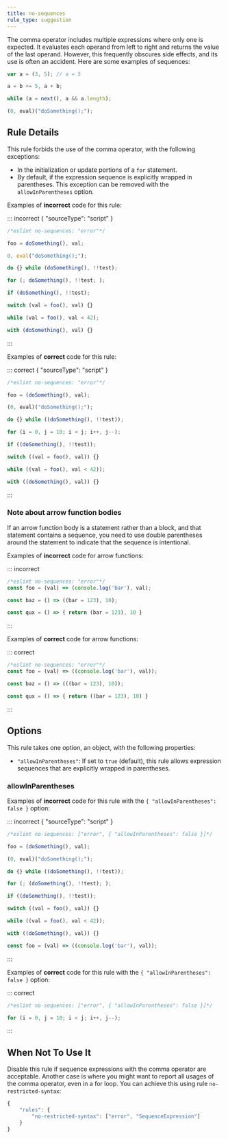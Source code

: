 ```yaml
---
title: no-sequences
rule_type: suggestion
---
```


The comma operator includes multiple expressions where only one is expected. It evaluates each operand from left to right and returns the value of the last operand. However, this frequently obscures side effects, and its use is often an accident. Here are some examples of sequences:

```js
var a = (3, 5); // a = 5

a = b += 5, a + b;

while (a = next(), a && a.length);

(0, eval)("doSomething();");
```

## Rule Details

This rule forbids the use of the comma operator, with the following exceptions:

*   In the initialization or update portions of a `for` statement.
*   By default, if the expression sequence is explicitly wrapped in parentheses. This exception can be removed with the `allowInParentheses` option.

Examples of **incorrect** code for this rule:

::: incorrect { "sourceType": "script" }

```js
/*eslint no-sequences: "error"*/

foo = doSomething(), val;

0, eval("doSomething();");

do {} while (doSomething(), !!test);

for (; doSomething(), !!test; );

if (doSomething(), !!test);

switch (val = foo(), val) {}

while (val = foo(), val < 42);

with (doSomething(), val) {}
```

:::

Examples of **correct** code for this rule:

::: correct { "sourceType": "script" }

```js
/*eslint no-sequences: "error"*/

foo = (doSomething(), val);

(0, eval)("doSomething();");

do {} while ((doSomething(), !!test));

for (i = 0, j = 10; i < j; i++, j--);

if ((doSomething(), !!test));

switch ((val = foo(), val)) {}

while ((val = foo(), val < 42));

with ((doSomething(), val)) {}
```

:::

### Note about arrow function bodies

If an arrow function body is a statement rather than a block, and that statement contains a sequence, you need to use double parentheses around the statement to indicate that the sequence is intentional.

Examples of **incorrect** code for arrow functions:

::: incorrect

```js
/*eslint no-sequences: "error"*/
const foo = (val) => (console.log('bar'), val);

const baz = () => ((bar = 123), 10);

const qux = () => { return (bar = 123), 10 }
```

:::

Examples of **correct** code for arrow functions:

::: correct

```js
/*eslint no-sequences: "error"*/
const foo = (val) => ((console.log('bar'), val));

const baz = () => (((bar = 123), 10));

const qux = () => { return ((bar = 123), 10) }
```

:::

## Options

This rule takes one option, an object, with the following properties:

*   `"allowInParentheses"`: If set to `true` (default), this rule allows expression sequences that are explicitly wrapped in parentheses.

### allowInParentheses

Examples of **incorrect** code for this rule with the `{ "allowInParentheses": false }` option:

::: incorrect { "sourceType": "script" }

```js
/*eslint no-sequences: ["error", { "allowInParentheses": false }]*/

foo = (doSomething(), val);

(0, eval)("doSomething();");

do {} while ((doSomething(), !!test));

for (; (doSomething(), !!test); );

if ((doSomething(), !!test));

switch ((val = foo(), val)) {}

while ((val = foo(), val < 42));

with ((doSomething(), val)) {}

const foo = (val) => ((console.log('bar'), val));
```

:::

Examples of **correct** code for this rule with the `{ "allowInParentheses": false }` option:

::: correct

```js
/*eslint no-sequences: ["error", { "allowInParentheses": false }]*/

for (i = 0, j = 10; i < j; i++, j--);
```

:::

## When Not To Use It

Disable this rule if sequence expressions with the comma operator are acceptable.
Another case is where you might want to report all usages of the comma operator, even in a for loop. You can achieve this using rule `no-restricted-syntax`:

```js
{
    "rules": {
        "no-restricted-syntax": ["error", "SequenceExpression"]
    }
}
```
